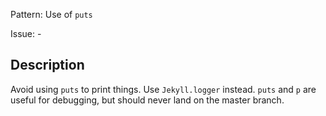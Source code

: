 Pattern: Use of `puts`

Issue: -

## Description

Avoid using `puts` to print things. Use `Jekyll.logger` instead. `puts` and `p` are useful for debugging, but should never land on the master branch.